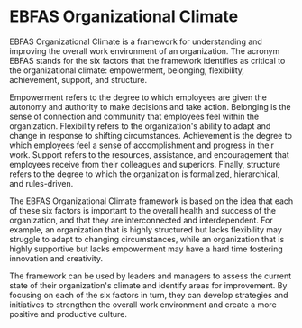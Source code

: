 # EBFAS Organizational Climate

EBFAS Organizational Climate is a framework for understanding and improving the overall work environment of an organization. The acronym EBFAS stands for the six factors that the framework identifies as critical to the organizational climate: empowerment, belonging, flexibility, achievement, support, and structure.

Empowerment refers to the degree to which employees are given the autonomy and authority to make decisions and take action. Belonging is the sense of connection and community that employees feel within the organization. Flexibility refers to the organization's ability to adapt and change in response to shifting circumstances. Achievement is the degree to which employees feel a sense of accomplishment and progress in their work. Support refers to the resources, assistance, and encouragement that employees receive from their colleagues and superiors. Finally, structure refers to the degree to which the organization is formalized, hierarchical, and rules-driven.

The EBFAS Organizational Climate framework is based on the idea that each of these six factors is important to the overall health and success of the organization, and that they are interconnected and interdependent. For example, an organization that is highly structured but lacks flexibility may struggle to adapt to changing circumstances, while an organization that is highly supportive but lacks empowerment may have a hard time fostering innovation and creativity.

The framework can be used by leaders and managers to assess the current state of their organization's climate and identify areas for improvement. By focusing on each of the six factors in turn, they can develop strategies and initiatives to strengthen the overall work environment and create a more positive and productive culture.
